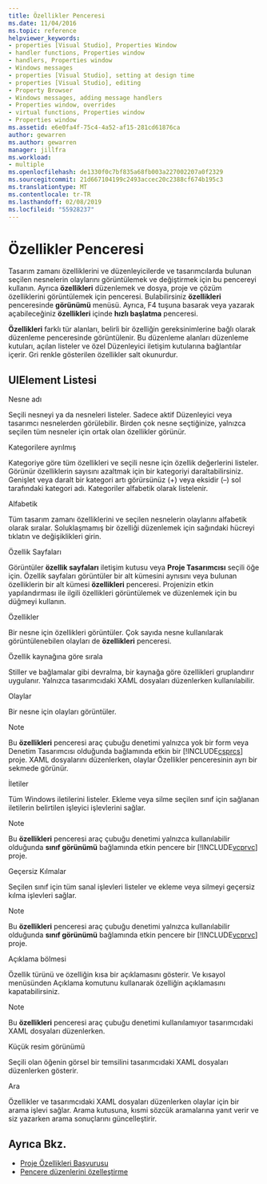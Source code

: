 ```yaml
---
title: Özellikler Penceresi
ms.date: 11/04/2016
ms.topic: reference
helpviewer_keywords:
- properties [Visual Studio], Properties Window
- handler functions, Properties window
- handlers, Properties window
- Windows messages
- properties [Visual Studio], setting at design time
- properties [Visual Studio], editing
- Property Browser
- Windows messages, adding message handlers
- Properties window, overrides
- virtual functions, Properties window
- Properties window
ms.assetid: e6e0fa4f-75c4-4a52-af15-281cd61876ca
author: gewarren
ms.author: gewarren
manager: jillfra
ms.workload:
- multiple
ms.openlocfilehash: de1330f0c7bf835a68fb003a227002207a0f2329
ms.sourcegitcommit: 21d667104199c2493accec20c2388cf674b195c3
ms.translationtype: MT
ms.contentlocale: tr-TR
ms.lasthandoff: 02/08/2019
ms.locfileid: "55928237"
---
```

# <a name="properties-window"></a>Özellikler Penceresi
Tasarım zamanı özelliklerini ve düzenleyicilerde ve tasarımcılarda bulunan seçilen nesnelerin olaylarını görüntülemek ve değiştirmek için bu pencereyi kullanın. Ayrıca **özellikleri** düzenlemek ve dosya, proje ve çözüm özelliklerini görüntülemek için penceresi. Bulabilirsiniz **özellikleri** penceresinde **görünümü** menüsü. Ayrıca, F4 tuşuna basarak veya yazarak açabileceğiniz **özellikleri** içinde **hızlı başlatma** penceresi.

 **Özellikleri** farklı tür alanları, belirli bir özelliğin gereksinimlerine bağlı olarak düzenleme penceresinde görüntülenir. Bu düzenleme alanları düzenleme kutuları, açılan listeler ve özel Düzenleyici iletişim kutularına bağlantılar içerir. Gri renkle gösterilen özellikler salt okunurdur.

## <a name="uielement-list"></a>UIElement Listesi
 Nesne adı

 Seçili nesneyi ya da nesneleri listeler. Sadece aktif Düzenleyici veya tasarımcı nesnelerden görülebilir. Birden çok nesne seçtiğinize, yalnızca seçilen tüm nesneler için ortak olan özellikler görünür.

 Kategorilere ayrılmış

 Kategoriye göre tüm özellikleri ve seçili nesne için özellik değerlerini listeler. Görünür özelliklerin sayısını azaltmak için bir kategoriyi daraltabilirsiniz. Genişlet veya daralt bir kategori artı görürsünüz (+) veya eksidir (–) sol tarafındaki kategori adı. Kategoriler alfabetik olarak listelenir.

 Alfabetik

 Tüm tasarım zamanı özelliklerini ve seçilen nesnelerin olaylarını alfabetik olarak sıralar. Soluklaşmamış bir özelliği düzenlemek için sağındaki hücreyi tıklatın ve değişiklikleri girin.

 Özellik Sayfaları

 Görüntüler **özellik sayfaları** iletişim kutusu veya **Proje Tasarımcısı** seçili öğe için. Özellik sayfaları görüntüler bir alt kümesini aynısını veya bulunan özelliklerin bir alt kümesi **özellikleri** penceresi. Projenizin etkin yapılandırması ile ilgili özellikleri görüntülemek ve düzenlemek için bu düğmeyi kullanın.

 Özellikler

 Bir nesne için özellikleri görüntüler. Çok sayıda nesne kullanılarak görüntülenebilen olayları de **özellikleri** penceresi.

 Özellik kaynağına göre sırala

 Stiller ve bağlamalar gibi devralma, bir kaynağa göre özellikleri gruplandırır uygulanır. Yalnızca tasarımcıdaki XAML dosyaları düzenlerken kullanılabilir.

 Olaylar

 Bir nesne için olayları görüntüler.

> [!NOTE]
> Bu **özellikleri** penceresi araç çubuğu denetimi yalnızca yok bir form veya Denetim Tasarımcısı olduğunda bağlamında etkin bir [!INCLUDE[csprcs](../../data-tools/includes/csprcs_md.md)] proje. XAML dosyalarını düzenlerken, olaylar Özellikler penceresinin ayrı bir sekmede görünür.


 İletiler

 Tüm Windows iletilerini listeler. Ekleme veya silme seçilen sınıf için sağlanan iletilerin belirtilen işleyici işlevlerini sağlar.

> [!NOTE]
> Bu **özellikleri** penceresi araç çubuğu denetimi yalnızca kullanılabilir olduğunda **sınıf görünümü** bağlamında etkin pencere bir [!INCLUDE[vcprvc](../../code-quality/includes/vcprvc_md.md)] proje.


 Geçersiz Kılmalar

 Seçilen sınıf için tüm sanal işlevleri listeler ve ekleme veya silmeyi geçersiz kılma işlevleri sağlar.

> [!NOTE]
> Bu **özellikleri** penceresi araç çubuğu denetimi yalnızca kullanılabilir olduğunda **sınıf görünümü** bağlamında etkin pencere bir [!INCLUDE[vcprvc](../../code-quality/includes/vcprvc_md.md)] proje.


 Açıklama bölmesi

 Özellik türünü ve özelliğin kısa bir açıklamasını gösterir. Ve kısayol menüsünden Açıklama komutunu kullanarak özelliğin açıklamasını kapatabilirsiniz.

> [!NOTE]
> Bu **özellikleri** penceresi araç çubuğu denetimi kullanılamıyor tasarımcıdaki XAML dosyaları düzenlerken.


 Küçük resim görünümü

 Seçili olan öğenin görsel bir temsilini tasarımcıdaki XAML dosyaları düzenlerken gösterir.

 Ara

 Özellikler ve tasarımcıdaki XAML dosyaları düzenlerken olaylar için bir arama işlevi sağlar. Arama kutusuna, kısmi sözcük aramalarına yanıt verir ve siz yazarken arama sonuçlarını güncelleştirir.

## <a name="see-also"></a>Ayrıca Bkz.

- [Proje Özellikleri Başvurusu](../../ide/reference/project-properties-reference.md)
- [Pencere düzenlerini özelleştirme](../../ide/customizing-window-layouts-in-visual-studio.md)